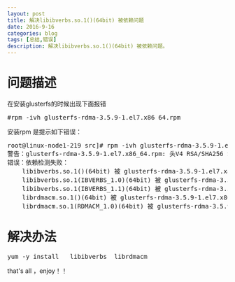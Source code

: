 ```yaml
---
layout: post
title: 解决libibverbs.so.1()(64bit) 被依赖问题
date: 2016-9-16
categories: blog
tags: [总结,错误]
description: 解决libibverbs.so.1()(64bit) 被依赖问题。
---
```


# 问题描述 #

 在安装glusterfs的时候出现下面报错
<pre>
#rpm -ivh glusterfs-rdma-3.5.9-1.el7.x86_64.rpm
</pre>
安装rpm 是提示如下错误：
<pre>
root@linux-node1-219 src]# rpm -ivh glusterfs-rdma-3.5.9-1.el7.x86_64.rpm 
警告：glusterfs-rdma-3.5.9-1.el7.x86_64.rpm: 头V4 RSA/SHA256 Signature, 密钥 ID d5dc52dc: NOKEY
错误：依赖检测失败：
	libibverbs.so.1()(64bit) 被 glusterfs-rdma-3.5.9-1.el7.x86_64 需要
	libibverbs.so.1(IBVERBS_1.0)(64bit) 被 glusterfs-rdma-3.5.9-1.el7.x86_64 需要
	libibverbs.so.1(IBVERBS_1.1)(64bit) 被 glusterfs-rdma-3.5.9-1.el7.x86_64 需要
	librdmacm.so.1()(64bit) 被 glusterfs-rdma-3.5.9-1.el7.x86_64 需要
	librdmacm.so.1(RDMACM_1.0)(64bit) 被 glusterfs-rdma-3.5.9-1.el7.x86_64 需要
</pre>


# 解决办法 #
<pre>
yum -y install   libibverbs  librdmacm 
</pre>
that's all ，enjoy！！



